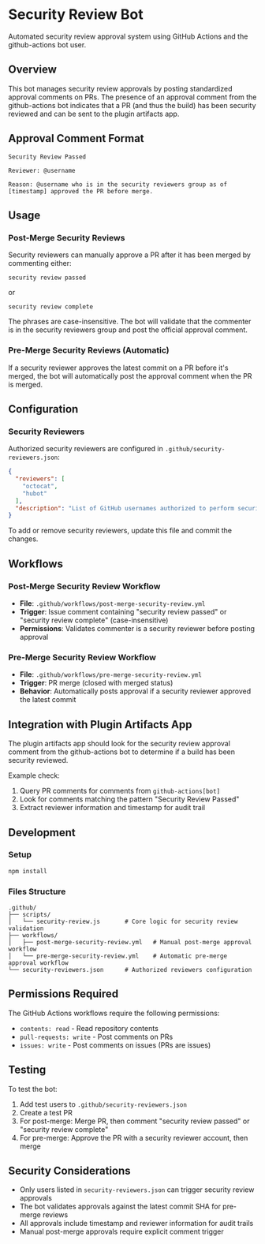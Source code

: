 # Security Review Bot

Automated security review approval system using GitHub Actions and the github-actions bot user.

## Overview

This bot manages security review approvals by posting standardized approval comments on PRs. The presence of an approval comment from the github-actions bot indicates that a PR (and thus the build) has been security reviewed and can be sent to the plugin artifacts app.

## Approval Comment Format

```
Security Review Passed

Reviewer: @username

Reason: @username who is in the security reviewers group as of [timestamp] approved the PR before merge.
```

## Usage

### Post-Merge Security Reviews

Security reviewers can manually approve a PR after it has been merged by commenting either:

```
security review passed
```

or

```
security review complete
```

The phrases are case-insensitive. The bot will validate that the commenter is in the security reviewers group and post the official approval comment.

### Pre-Merge Security Reviews (Automatic)

If a security reviewer approves the latest commit on a PR before it's merged, the bot will automatically post the approval comment when the PR is merged.

## Configuration

### Security Reviewers

Authorized security reviewers are configured in `.github/security-reviewers.json`:

```json
{
  "reviewers": [
    "octocat",
    "hubot"
  ],
  "description": "List of GitHub usernames authorized to perform security reviews."
}
```

To add or remove security reviewers, update this file and commit the changes.

## Workflows

### Post-Merge Security Review Workflow

- **File**: `.github/workflows/post-merge-security-review.yml`
- **Trigger**: Issue comment containing "security review passed" or "security review complete" (case-insensitive)
- **Permissions**: Validates commenter is a security reviewer before posting approval

### Pre-Merge Security Review Workflow

- **File**: `.github/workflows/pre-merge-security-review.yml`
- **Trigger**: PR merge (closed with merged status)
- **Behavior**: Automatically posts approval if a security reviewer approved the latest commit

## Integration with Plugin Artifacts App

The plugin artifacts app should look for the security review approval comment from the github-actions bot to determine if a build has been security reviewed.

Example check:
1. Query PR comments for comments from `github-actions[bot]`
2. Look for comments matching the pattern "Security Review Passed"
3. Extract reviewer information and timestamp for audit trail

## Development

### Setup

```bash
npm install
```

### Files Structure

```
.github/
├── scripts/
│   └── security-review.js       # Core logic for security review validation
├── workflows/
│   ├── post-merge-security-review.yml   # Manual post-merge approval workflow
│   └── pre-merge-security-review.yml    # Automatic pre-merge approval workflow
└── security-reviewers.json      # Authorized reviewers configuration
```

## Permissions Required

The GitHub Actions workflows require the following permissions:
- `contents: read` - Read repository contents
- `pull-requests: write` - Post comments on PRs
- `issues: write` - Post comments on issues (PRs are issues)

## Testing

To test the bot:

1. Add test users to `.github/security-reviewers.json`
2. Create a test PR
3. For post-merge: Merge PR, then comment "security review passed" or "security review complete"
4. For pre-merge: Approve the PR with a security reviewer account, then merge

## Security Considerations

- Only users listed in `security-reviewers.json` can trigger security review approvals
- The bot validates approvals against the latest commit SHA for pre-merge reviews
- All approvals include timestamp and reviewer information for audit trails
- Manual post-merge approvals require explicit comment trigger